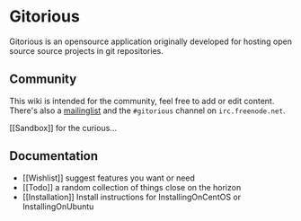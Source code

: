 # Gitorious

Gitorious is an opensource application originally developed for hosting open source source projects in git repositories.

## Community

This wiki is intended for the community, feel free to add or edit content. There's also a [mailinglist](http://groups.google.com/group/gitorious) and the `#gitorious` channel on `irc.freenode.net`.

[[Sandbox]] for the curious...

## Documentation

* [[Wishlist]] suggest features you want or need
* [[Todo]] a random collection of things close on the horizon
* [[Installation]] Install instructions for InstallingOnCentOS or InstallingOnUbuntu

